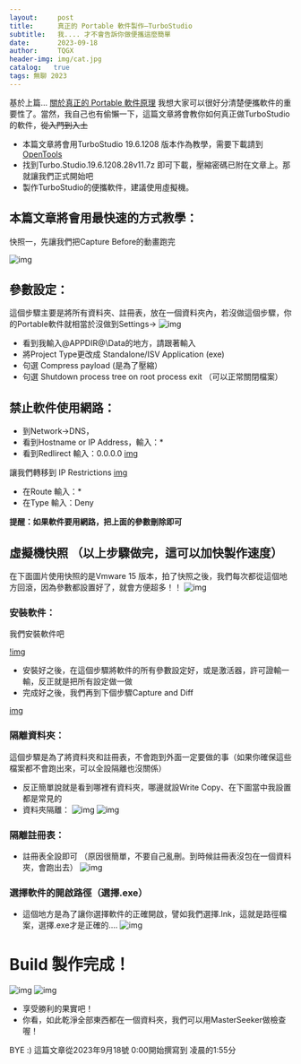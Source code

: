 ```yaml
---
layout:     post
title:      真正的 Portable 軟件製作—TurboStudio
subtitle:   我.... 才不會告訴你做便攜這麼簡單
date:       2023-09-18
author:     TQGX
header-img: img/cat.jpg
catalog:   true
tags: 無聊 2023
---
```


基於上篇... [關於真正的 Portable 軟件原理](https://tqgx.github.io/2023/09/17/%E9%97%9C%E6%96%BC%E7%9C%9F%E6%AD%A3%E7%9A%84-Portable-%E8%BB%9F%E4%BB%B6%E5%8E%9F%E7%90%86/)
我想大家可以很好分清楚便攜軟件的重要性了。當然，我自己也有偷懶一下，這篇文章將會教你如何真正做TurboStudio的軟件，~~從入門到入土~~

- 本篇文章將會用TurboStudio 19.6.1208 版本作為教學，需要下載請到[OpenTools](https://github.com/tqgx/OpenTools/releases/tag/Database-All-Tools)
- 找到Turbo.Studio.19.6.1208.28v11.7z 即可下載，壓縮密碼已附在文章上。那就讓我們正式開始吧
- 製作TurboStudio的便攜軟件，建議使用虛擬機。

## 本篇文章將會用最快速的方式教學：

快照一，先讓我們把Capture Before的動畫跑完

![img](https://github.com/tqgx/tqgx.github.io/blob/master/img/TQGX/T1.png?raw=true)

## 參數設定：

這個步驟主要是將所有資料夾、註冊表，放在一個資料夾內，若沒做這個步驟，你的Portable軟件就相當於沒做到Settings→ 
![img](https://github.com/tqgx/tqgx.github.io/blob/master/img/TQGX/T4.png?raw=true)

- 看到我輸入@APPDIR@\Data的地方，請跟著輸入
- 將Project Type更改成 Standalone/ISV Application (exe)
- 句選 Compress payload (是為了壓縮）
- 句選 Shutdown process tree on root process exit （可以正常關閉檔案）


## 禁止軟件使用網路：
- 到Network→DNS，
- 看到Hostname or IP Address，輸入：*
- 看到Redlirect 輸入：0.0.0.0
[img](https://github.com/tqgx/tqgx.github.io/blob/master/img/TQGX/T5.png?raw=true)


讓我們轉移到 IP Restrictions
[img](https://github.com/tqgx/tqgx.github.io/blob/master/img/TQGX/T6.png?raw=true)

- 在Route 輸入：*
- 在Type 輸入：Deny 

__提醒：如果軟件要用網路，把上面的參數刪除即可__

## 虛擬機快照 （以上步驟做完，這可以加快製作速度）
在下面圖片使用快照的是Vmware 15 版本，拍了快照之後，我們每次都從這個地方回滾，因為參數都設置好了，就會方便超多！！
![img](https://github.com/tqgx/tqgx.github.io/blob/master/img/TQGX/T7.png?raw=true)


### 安裝軟件： 
我們安裝軟件吧

[!img](https://github.com/tqgx/tqgx.github.io/blob/master/img/TQGX/T2.png?raw=true)

- 安裝好之後，在這個步驟將軟件的所有參數設定好，或是激活器，許可證輸一輸，反正就是把所有設定做一做
- 完成好之後，我們再到下個步驟Capture and Diff

[img](https://github.com/tqgx/tqgx.github.io/blob/master/img/TQGX/T3.png?raw=true)

### 隔離資料夾：
這個步驟是為了將資料夾和註冊表，不會跑到外面一定要做的事（如果你確保這些檔案都不會跑出來，可以全設隔離也沒關係）
- 反正簡單說就是看到哪裡有資料夾，哪邊就設Write Copy、在下圖當中我設置都是常見的
- 資料夾隔離：
![img](https://github.com/tqgx/tqgx.github.io/blob/master/img/TQGX/T8.png?raw=true)
![img](https://github.com/tqgx/tqgx.github.io/blob/master/img/TQGX/T9.png?raw=true)

### 隔離註冊表：
- 註冊表全設即可 （原因很簡單，不要自己亂刪。到時候註冊表沒包在一個資料夾，會跑出去）
![img](https://github.com/tqgx/tqgx.github.io/blob/master/img/TQGX/T10.png?raw=true)

### 選擇軟件的開啟路徑（選擇.exe）
- 這個地方是為了讓你選擇軟件的正確開啟，譬如我們選擇.lnk，這就是路徑檔案，選擇.exe才是正確的....
![img](https://github.com/tqgx/tqgx.github.io/blob/master/img/TQGX/T10.png?raw=true)


# Build 製作完成！
![img](https://github.com/tqgx/tqgx.github.io/blob/master/img/TQGX/T12.png?raw=true)
![img](https://github.com/tqgx/tqgx.github.io/blob/master/img/TQGX/T13.png?raw=true)

- 享受勝利的果實吧！
- 你看，如此乾淨全部東西都在一個資料夾，我們可以用MasterSeeker做檢查喔！



BYE :) 這篇文章從2023年9月18號 0:00開始撰寫到 凌晨的1:55分
